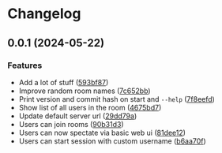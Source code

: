 # Changelog

## 0.0.1 (2024-05-22)


### Features

* Add a lot of stuff ([593bf87](https://github.com/sne11ius/pp/commit/593bf87042e6a424cd32b3d9b039bf08708f86c8))
* Improve random room names ([7c652bb](https://github.com/sne11ius/pp/commit/7c652bbd0d7b49908fb0c468e3f893b3f87480cf))
* Print version and commit hash on start and `--help` ([7f8eefd](https://github.com/sne11ius/pp/commit/7f8eefd5d63a6a5c232ae880616f832f799813c8))
* Show list of all users in the room ([4675bd7](https://github.com/sne11ius/pp/commit/4675bd7571e2bde109da35dd92e68bd2a73afdc5))
* Update default server url ([29dd79a](https://github.com/sne11ius/pp/commit/29dd79a8d24f60975ad713019285f5eef9fcd612))
* Users can join rooms ([90b31d3](https://github.com/sne11ius/pp/commit/90b31d3dc8117fb7059b7185c3f630364001c73e))
* Users can now spectate via basic web ui ([81dee12](https://github.com/sne11ius/pp/commit/81dee122ab0798860e6dd3a18cfd3eed4db08314))
* Users can start session with custom username ([b6aa70f](https://github.com/sne11ius/pp/commit/b6aa70feb1499b86265d2916ea4e0f2ce89ce7ec))
